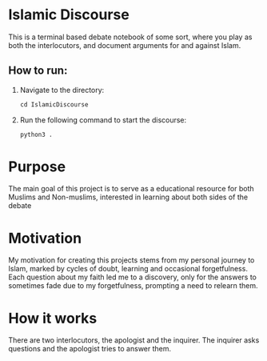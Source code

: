 # Islamic Discourse
This is a terminal based debate notebook of some sort, where you play as both the interlocutors, and document arguments for and against Islam.

## How to run:
1. Navigate to the directory:
    ```ps
    cd IslamicDiscourse
    ```
2. Run the following command to start the discourse:
    ```ps
    python3 .
    ```

# Purpose
The main goal of this project is to serve as a educational resource for both Muslims and Non-muslims, interested in learning about both sides of the debate

# Motivation
My motivation for creating this projects stems from my personal journey to Islam, marked by cycles of doubt, learning and occasional forgetfulness. Each question about my faith led me to a discovery, only for the answers to sometimes fade due to my forgetfulness, prompting a need to relearn them.

# How it works
There are two interlocutors, the apologist and the inquirer. The inquirer asks questions and the apologist tries to answer them.